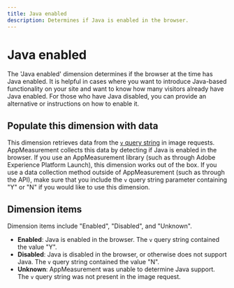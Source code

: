 ```yaml
---
title: Java enabled
description: Determines if Java is enabled in the browser.
---
```


# Java enabled

The 'Java enabled' dimension determines if the browser at the time has Java enabled. It is helpful in cases where you want to introduce Java-based functionality on your site and want to know how many visitors already have Java enabled. For those who have Java disabled, you can provide an alternative or instructions on how to enable it.

## Populate this dimension with data

This dimension retrieves data from the [`v` query string](/help/implement/validate/query-parameters.md) in image requests. AppMeasurement collects this data by detecting if Java is enabled in the browser. If you use an AppMeasurement library (such as through Adobe Experience Platform Launch), this dimension works out of the box. If you use a data collection method outside of AppMeasurement (such as through the API), make sure that you include the `v` query string parameter containing "Y" or "N" if you would like to use this dimension.

## Dimension items

Dimension items include "Enabled", "Disabled", and "Unknown".

* **Enabled**: Java is enabled in the browser. The `v` query string contained the value "Y".
* **Disabled**: Java is disabled in the browser, or otherwise does not support Java. The `v` query string contained the value "N".
* **Unknown**: AppMeasurement was unable to determine Java support. The `v` query string was not present in the image request.
